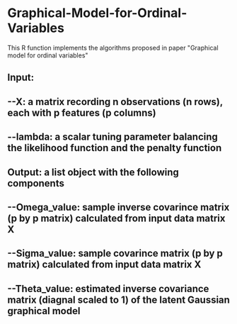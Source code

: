# Graphical-Model-for-Ordinal-Variables
This R function implements the algorithms proposed in paper "Graphical model for ordinal variables"

## Input:
## --X: a matrix recording n observations (n rows), each with p features (p columns)
## --lambda: a scalar tuning parameter balancing the likelihood function and the penalty function
## Output: a list object with the following components
## --Omega_value: sample inverse covarince matrix (p by p matrix) calculated from input data matrix X
## --Sigma_value: sample covarince matrix (p by p matrix) calculated from input data matrix X
## --Theta_value: estimated inverse covariance matrix (diagnal scaled to 1) of the latent Gaussian graphical model
  
  
